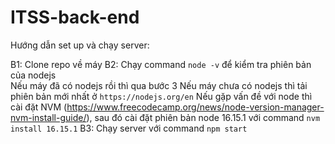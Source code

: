 # ITSS-back-end

Hướng dẫn set up và chạy server:

B1: Clone repo về máy
B2: Chạy command `node -v` để kiểm tra phiên bản của nodejs  
Nếu máy đã có nodejs rồi thì qua bước 3
Nếu máy chưa có nodejs thì tải phiên bản mới nhất ở `https://nodejs.org/en`
Nếu gặp vấn đề với node thì cài đặt NVM (https://www.freecodecamp.org/news/node-version-manager-nvm-install-guide/), sau đó cài đặt phiên bản node 16.15.1 với command `nvm install 16.15.1`
B3: Chạy server với command `npm start`
